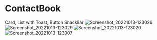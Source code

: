# ContactBook
 Card, List with Toast, Button SnackBar
![Screenshot_20221013-123026](https://user-images.githubusercontent.com/31065758/195527450-dd04900b-7701-486a-86a9-a281d4dbb24a.jpg)
![Screenshot_20221013-123029](https://user-images.githubusercontent.com/31065758/195527463-c6ea76b7-b282-4d19-bf4e-365772b7351c.jpg)
![Screenshot_20221013-123020](https://user-images.githubusercontent.com/31065758/195527468-4c096910-716b-4825-bf6e-706efc83fb61.jpg)
![Screenshot_20221013-123007](https://user-images.githubusercontent.com/31065758/195527472-7eb48efa-6473-4e9e-95f5-7cd6d0f2ed99.jpg)
